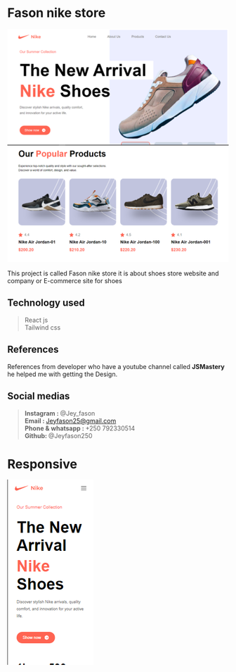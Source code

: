 # Fason nike store

<img src="./src/assets/images/final1.PNG">
<img src="./src/assets/images/final2.PNG">


This project is called Fason nike store it is about shoes store website and company or E-commerce site for shoes

## Technology used
>React js <br>
>Tailwind css

## References 

References from developer who have a youtube channel called <b>JSMastery </b> he helped me with getting the Design.

## Social medias
><b>Instagram : </b> @Jey_fason <br>
><b>Email : </b> Jeyfason25@gmail.com <br>
><b>Phone & whatsapp : </b> +250 792330514 <br>
><b>Github: </b> @Jeyfason250 

# Responsive 

<img src="./src/assets/images/final5 -m.PNG">